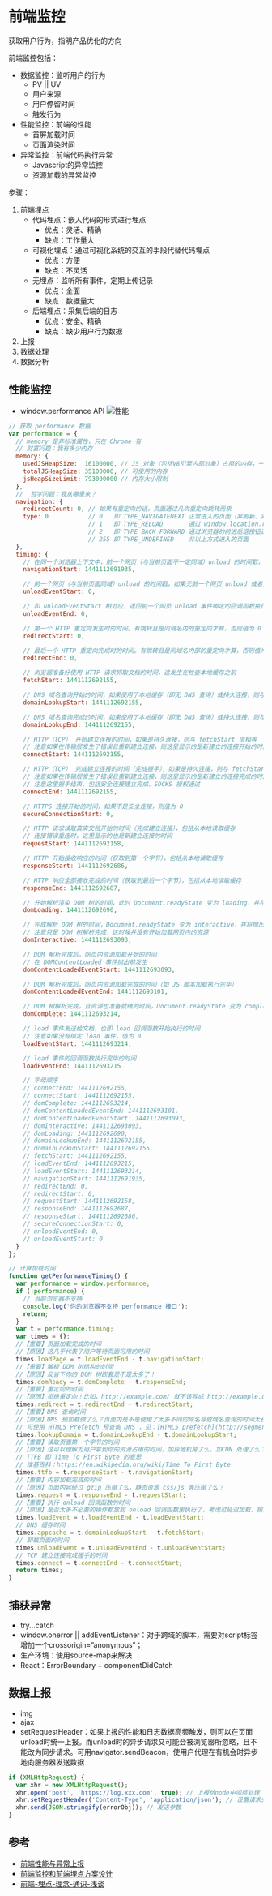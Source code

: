 # 前端监控
获取用户行为，指明产品优化的方向

前端监控包括：
- 数据监控：监听用户的行为
    - PV || UV
    - 用户来源
    - 用户停留时间
    - 触发行为
- 性能监控：前端的性能
    - 首屏加载时间
    - 页面渲染时间
- 异常监控：前端代码执行异常
    - Javascript的异常监控
    - 资源加载的异常监控

步骤：
1. 前端埋点
    - 代码埋点：嵌入代码的形式进行埋点
        - 优点：灵活、精确
        - 缺点：工作量大
    - 可视化埋点：通过可视化系统的交互的手段代替代码埋点
        - 优点：方便
        - 缺点：不灵活
    - 无埋点：监听所有事件，定期上传记录
        - 优点：全面
        - 缺点：数据量大
    - 后端埋点：采集后端的日志
        - 优点：安全、精确
        - 缺点：缺少用户行为数据
2. 上报
3. 数据处理
4. 数据分析

## 性能监控
- window.performance API
![性能](性能.png)
```javascript
// 获取 performance 数据
var performance = {  
  // memory 是非标准属性，只在 Chrome 有
  // 财富问题：我有多少内存
  memory: {
    usedJSHeapSize:  16100000, // JS 对象（包括V8引擎内部对象）占用的内存，一定小于 totalJSHeapSize
    totalJSHeapSize: 35100000, // 可使用的内存
    jsHeapSizeLimit: 793000000 // 内存大小限制
  },
  //  哲学问题：我从哪里来？
  navigation: {
    redirectCount: 0, // 如果有重定向的话，页面通过几次重定向跳转而来
    type: 0           // 0   即 TYPE_NAVIGATENEXT 正常进入的页面（非刷新、非重定向等）
                      // 1   即 TYPE_RELOAD       通过 window.location.reload() 刷新的页面
                      // 2   即 TYPE_BACK_FORWARD 通过浏览器的前进后退按钮进入的页面（历史记录）
                      // 255 即 TYPE_UNDEFINED    非以上方式进入的页面
  },
  timing: {
    // 在同一个浏览器上下文中，前一个网页（与当前页面不一定同域）unload 的时间戳，如果无前一个网页 unload ，则与 fetchStart 值相等
    navigationStart: 1441112691935,

    // 前一个网页（与当前页面同域）unload 的时间戳，如果无前一个网页 unload 或者前一个网页与当前页面不同域，则值为 0
    unloadEventStart: 0,

    // 和 unloadEventStart 相对应，返回前一个网页 unload 事件绑定的回调函数执行完毕的时间戳
    unloadEventEnd: 0,

    // 第一个 HTTP 重定向发生时的时间。有跳转且是同域名内的重定向才算，否则值为 0 
    redirectStart: 0,

    // 最后一个 HTTP 重定向完成时的时间。有跳转且是同域名内部的重定向才算，否则值为 0 
    redirectEnd: 0,

    // 浏览器准备好使用 HTTP 请求抓取文档的时间，这发生在检查本地缓存之前
    fetchStart: 1441112692155,

    // DNS 域名查询开始的时间，如果使用了本地缓存（即无 DNS 查询）或持久连接，则与 fetchStart 值相等
    domainLookupStart: 1441112692155,

    // DNS 域名查询完成的时间，如果使用了本地缓存（即无 DNS 查询）或持久连接，则与 fetchStart 值相等
    domainLookupEnd: 1441112692155,

    // HTTP（TCP） 开始建立连接的时间，如果是持久连接，则与 fetchStart 值相等
    // 注意如果在传输层发生了错误且重新建立连接，则这里显示的是新建立的连接开始的时间
    connectStart: 1441112692155,

    // HTTP（TCP） 完成建立连接的时间（完成握手），如果是持久连接，则与 fetchStart 值相等
    // 注意如果在传输层发生了错误且重新建立连接，则这里显示的是新建立的连接完成的时间
    // 注意这里握手结束，包括安全连接建立完成、SOCKS 授权通过
    connectEnd: 1441112692155,

    // HTTPS 连接开始的时间，如果不是安全连接，则值为 0
    secureConnectionStart: 0,

    // HTTP 请求读取真实文档开始的时间（完成建立连接），包括从本地读取缓存
    // 连接错误重连时，这里显示的也是新建立连接的时间
    requestStart: 1441112692158,

    // HTTP 开始接收响应的时间（获取到第一个字节），包括从本地读取缓存
    responseStart: 1441112692686,

    // HTTP 响应全部接收完成的时间（获取到最后一个字节），包括从本地读取缓存
    responseEnd: 1441112692687,

    // 开始解析渲染 DOM 树的时间，此时 Document.readyState 变为 loading，并将抛出 readystatechange 相关事件
    domLoading: 1441112692690,

    // 完成解析 DOM 树的时间，Document.readyState 变为 interactive，并将抛出 readystatechange 相关事件
    // 注意只是 DOM 树解析完成，这时候并没有开始加载网页内的资源
    domInteractive: 1441112693093,

    // DOM 解析完成后，网页内资源加载开始的时间
    // 在 DOMContentLoaded 事件抛出前发生
    domContentLoadedEventStart: 1441112693093,

    // DOM 解析完成后，网页内资源加载完成的时间（如 JS 脚本加载执行完毕）
    domContentLoadedEventEnd: 1441112693101,

    // DOM 树解析完成，且资源也准备就绪的时间，Document.readyState 变为 complete，并将抛出 readystatechange 相关事件
    domComplete: 1441112693214,

    // load 事件发送给文档，也即 load 回调函数开始执行的时间
    // 注意如果没有绑定 load 事件，值为 0
    loadEventStart: 1441112693214,

    // load 事件的回调函数执行完毕的时间
    loadEventEnd: 1441112693215

    // 字母顺序
    // connectEnd: 1441112692155,
    // connectStart: 1441112692155,
    // domComplete: 1441112693214,
    // domContentLoadedEventEnd: 1441112693101,
    // domContentLoadedEventStart: 1441112693093,
    // domInteractive: 1441112693093,
    // domLoading: 1441112692690,
    // domainLookupEnd: 1441112692155,
    // domainLookupStart: 1441112692155,
    // fetchStart: 1441112692155,
    // loadEventEnd: 1441112693215,
    // loadEventStart: 1441112693214,
    // navigationStart: 1441112691935,
    // redirectEnd: 0,
    // redirectStart: 0,
    // requestStart: 1441112692158,
    // responseEnd: 1441112692687,
    // responseStart: 1441112692686,
    // secureConnectionStart: 0,
    // unloadEventEnd: 0,
    // unloadEventStart: 0
  }
};
```
```javascript
// 计算加载时间
function getPerformanceTiming() {
  var performance = window.performance;
  if (!performance) {
    // 当前浏览器不支持
    console.log('你的浏览器不支持 performance 接口');
    return;
  }
  var t = performance.timing;
  var times = {};
  //【重要】页面加载完成的时间
  //【原因】这几乎代表了用户等待页面可用的时间
  times.loadPage = t.loadEventEnd - t.navigationStart;
  //【重要】解析 DOM 树结构的时间
  //【原因】反省下你的 DOM 树嵌套是不是太多了！
  times.domReady = t.domComplete - t.responseEnd;
  //【重要】重定向的时间
  //【原因】拒绝重定向！比如，http://example.com/ 就不该写成 http://example.com
  times.redirect = t.redirectEnd - t.redirectStart;
  //【重要】DNS 查询时间
  //【原因】DNS 预加载做了么？页面内是不是使用了太多不同的域名导致域名查询的时间太长？
  // 可使用 HTML5 Prefetch 预查询 DNS ，见：[HTML5 prefetch](http://segmentfault.com/a/1190000000633364)            
  times.lookupDomain = t.domainLookupEnd - t.domainLookupStart;
  //【重要】读取页面第一个字节的时间
  //【原因】这可以理解为用户拿到你的资源占用的时间，加异地机房了么，加CDN 处理了么？加带宽了么？加 CPU 运算速度了么？
  // TTFB 即 Time To First Byte 的意思
  // 维基百科：https://en.wikipedia.org/wiki/Time_To_First_Byte
  times.ttfb = t.responseStart - t.navigationStart;
  //【重要】内容加载完成的时间
  //【原因】页面内容经过 gzip 压缩了么，静态资源 css/js 等压缩了么？
  times.request = t.responseEnd - t.requestStart;
  //【重要】执行 onload 回调函数的时间
  //【原因】是否太多不必要的操作都放到 onload 回调函数里执行了，考虑过延迟加载、按需加载的策略么？
  times.loadEvent = t.loadEventEnd - t.loadEventStart;
  // DNS 缓存时间
  times.appcache = t.domainLookupStart - t.fetchStart;
  // 卸载页面的时间
  times.unloadEvent = t.unloadEventEnd - t.unloadEventStart;
  // TCP 建立连接完成握手的时间
  times.connect = t.connectEnd - t.connectStart;
  return times;
}
```

## 捕获异常
- try...catch
- window.onerror || addEventListener：对于跨域的脚本，需要对script标签增加一个crossorigin=”anonymous”；
- 生产环境：使用source-map来解决
- React：ErrorBoundary + componentDidCatch

## 数据上报
- img
- ajax
- setRequestHeader：如果上报的性能和日志数据高频触发，则可以在页面unload时统一上报。而unload时的异步请求又可能会被浏览器所忽略，且不能改为同步请求。可用navigator.sendBeacon，使用户代理在有机会时异步地向服务器发送数据

```javascript
if (XMLHttpRequest) {
  var xhr = new XMLHttpRequest();
  xhr.open('post', 'https://log.xxx.com', true); // 上报给node中间层处理
  xhr.setRequestHeader('Content-Type', 'application/json'); // 设置请求头
  xhr.send(JSON.stringify(errorObj)); // 发送参数
}
```

## 参考
- [前端性能与异常上报](https://juejin.im/post/5b5dcfb46fb9a04f8f37afbb#heading-0)
- [前端监控和前端埋点方案设计](https://juejin.im/post/5b62d68df265da0f9d1a1cd6#heading-0)
- [前端-埋点-理念-通识-浅谈](https://juejin.im/post/5d182a3bf265da1b667bf0be#heading-0)
